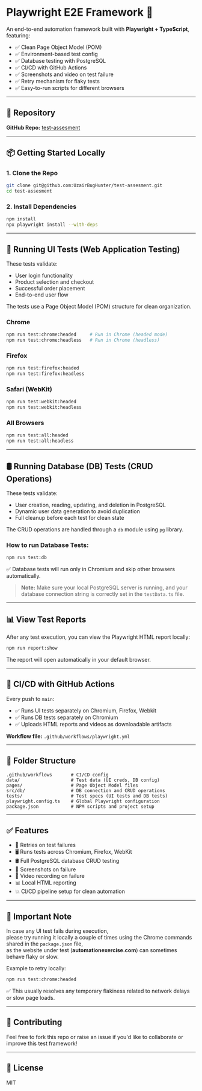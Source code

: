 # Playwright E2E Framework 🚀

An end-to-end automation framework built with **Playwright + TypeScript**, featuring:

- ✅ Clean Page Object Model (POM)
- ✅ Environment-based test config
- ✅ Database testing with PostgreSQL
- ✅ CI/CD with GitHub Actions
- ✅ Screenshots and video on test failure
- ✅ Retry mechanism for flaky tests
- ✅ Easy-to-run scripts for different browsers

---

## 🔗 Repository

**GitHub Repo:** [test-assesment](https://github.com/UzairBugHunter/test-assesment)

---

## 📦 Getting Started Locally

### 1. Clone the Repo

```bash
git clone git@github.com:UzairBugHunter/test-assesment.git
cd test-assesment
```

### 2. Install Dependencies

```bash
npm install
npx playwright install --with-deps
```

---

## 🧪 Running UI Tests (Web Application Testing)

These tests validate:
- User login functionality
- Product selection and checkout
- Successful order placement
- End-to-end user flow

The tests use a Page Object Model (POM) structure for clean organization.

### Chrome

```bash
npm run test:chrome:headed     # Run in Chrome (headed mode)
npm run test:chrome:headless   # Run in Chrome (headless)
```

### Firefox

```bash
npm run test:firefox:headed
npm run test:firefox:headless
```

### Safari (WebKit)

```bash
npm run test:webkit:headed
npm run test:webkit:headless
```

### All Browsers

```bash
npm run test:all:headed
npm run test:all:headless
```

---

## 🛢️ Running Database (DB) Tests (CRUD Operations)

These tests validate:
- User creation, reading, updating, and deletion in PostgreSQL
- Dynamic user data generation to avoid duplication
- Full cleanup before each test for clean state

The CRUD operations are handled through a `db` module using `pg` library.

### How to run Database Tests:

```bash
npm run test:db
```

✅ Database tests will run only in Chromium and skip other browsers automatically.

> **Note:** Make sure your local PostgreSQL server is running, and your database connection string is correctly set in the `testData.ts` file.

---

## 📊 View Test Reports

After any test execution, you can view the Playwright HTML report locally:

```bash
npm run report:show
```

The report will open automatically in your default browser.

---

## 🚀 CI/CD with GitHub Actions

Every push to `main`:

- ✅ Runs UI tests separately on Chromium, Firefox, Webkit
- ✅ Runs DB tests separately on Chromium
- ✅ Uploads HTML reports and videos as downloadable artifacts

**Workflow file:** `.github/workflows/playwright.yml`

---

## 📁 Folder Structure

```
.github/workflows       # CI/CD config
data/                   # Test data (UI creds, DB config)
pages/                  # Page Object Model files
src/db/                 # DB connection and CRUD operations
tests/                  # Test specs (UI tests and DB tests)
playwright.config.ts    # Global Playwright configuration
package.json            # NPM scripts and project setup
```

---

## ✅ Features

- 🔄 Retries on test failures
- 🖥️ Runs tests across Chromium, Firefox, WebKit
- 🛢️ Full PostgreSQL database CRUD testing
- 📸 Screenshots on failure
- 🎥 Video recording on failure
- 📊 Local HTML reporting
- 💥 CI/CD pipeline setup for clean automation

---

## 📝 Important Note

In case any UI test fails during execution,  
please try running it locally a couple of times using the Chrome commands shared in the `package.json` file,  
as the website under test (**automationexercise.com**) can sometimes behave flaky or slow.

Example to retry locally:

```bash
npm run test:chrome:headed
```

✅ This usually resolves any temporary flakiness related to network delays or slow page loads.

---

## 🤝 Contributing

Feel free to fork this repo or raise an issue if you'd like to collaborate or improve this test framework!

---

## 📜 License

MIT
